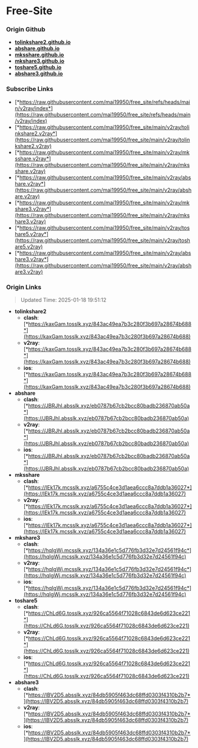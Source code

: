 # Free-Site

### Origin Github

- [**tolinkshare2.github.io**](https://github.com/tolinkshare2/tolinkshare2.github.io)
- [**abshare.github.io**](https://github.com/abshare/abshare.github.io)
- [**mksshare.github.io**](https://github.com/mksshare/mksshare.github.io)
- [**mkshare3.github.io**](https://github.com/mkshare3/mkshare3.github.io)
- [**toshare5.github.io**](https://github.com/toshare5/toshare5.github.io)
- [**abshare3.github.io**](https://github.com/abshare3/abshare3.github.io)

### Subscribe Links

- [*https://raw.githubusercontent.com/mai19950/free_site/refs/heads/main/v2ray/index*](https://raw.githubusercontent.com/mai19950/free_site/refs/heads/main/v2ray/index)
- [*https://raw.githubusercontent.com/mai19950/free_site/main/v2ray/tolinkshare2.v2ray*](https://raw.githubusercontent.com/mai19950/free_site/main/v2ray/tolinkshare2.v2ray)
- [*https://raw.githubusercontent.com/mai19950/free_site/main/v2ray/mksshare.v2ray*](https://raw.githubusercontent.com/mai19950/free_site/main/v2ray/mksshare.v2ray)
- [*https://raw.githubusercontent.com/mai19950/free_site/main/v2ray/abshare.v2ray*](https://raw.githubusercontent.com/mai19950/free_site/main/v2ray/abshare.v2ray)
- [*https://raw.githubusercontent.com/mai19950/free_site/main/v2ray/mkshare3.v2ray*](https://raw.githubusercontent.com/mai19950/free_site/main/v2ray/mkshare3.v2ray)
- [*https://raw.githubusercontent.com/mai19950/free_site/main/v2ray/toshare5.v2ray*](https://raw.githubusercontent.com/mai19950/free_site/main/v2ray/toshare5.v2ray)
- [*https://raw.githubusercontent.com/mai19950/free_site/main/v2ray/abshare3.v2ray*](https://raw.githubusercontent.com/mai19950/free_site/main/v2ray/abshare3.v2ray)

### Origin Links

> Updated Time: 2025-01-18 19:51:12

- **tolinkshare2**
  - **clash**: [*https://kaxGam.tosslk.xyz/843ac49ea7b3c280f3b697a28674b688*](https://kaxGam.tosslk.xyz/843ac49ea7b3c280f3b697a28674b688)
  - **v2ray**: [*https://kaxGam.tosslk.xyz/843ac49ea7b3c280f3b697a28674b688*](https://kaxGam.tosslk.xyz/843ac49ea7b3c280f3b697a28674b688)
  - **ios**: [*https://kaxGam.tosslk.xyz/843ac49ea7b3c280f3b697a28674b688*](https://kaxGam.tosslk.xyz/843ac49ea7b3c280f3b697a28674b688)
- **abshare**
  - **clash**: [*https://JBRJhl.absslk.xyz/eb0787b67cb2bcc80badb236870ab50a*](https://JBRJhl.absslk.xyz/eb0787b67cb2bcc80badb236870ab50a)
  - **v2ray**: [*https://JBRJhl.absslk.xyz/eb0787b67cb2bcc80badb236870ab50a*](https://JBRJhl.absslk.xyz/eb0787b67cb2bcc80badb236870ab50a)
  - **ios**: [*https://JBRJhl.absslk.xyz/eb0787b67cb2bcc80badb236870ab50a*](https://JBRJhl.absslk.xyz/eb0787b67cb2bcc80badb236870ab50a)
- **mksshare**
  - **clash**: [*https://IEk17k.mcsslk.xyz/a6755c4ce3d1aea6ccc8a7ddb1a36027*](https://IEk17k.mcsslk.xyz/a6755c4ce3d1aea6ccc8a7ddb1a36027)
  - **v2ray**: [*https://IEk17k.mcsslk.xyz/a6755c4ce3d1aea6ccc8a7ddb1a36027*](https://IEk17k.mcsslk.xyz/a6755c4ce3d1aea6ccc8a7ddb1a36027)
  - **ios**: [*https://IEk17k.mcsslk.xyz/a6755c4ce3d1aea6ccc8a7ddb1a36027*](https://IEk17k.mcsslk.xyz/a6755c4ce3d1aea6ccc8a7ddb1a36027)
- **mkshare3**
  - **clash**: [*https://hqIgWj.mcsslk.xyz/134a36e1c5d776fb3d32e7d24561f94c*](https://hqIgWj.mcsslk.xyz/134a36e1c5d776fb3d32e7d24561f94c)
  - **v2ray**: [*https://hqIgWj.mcsslk.xyz/134a36e1c5d776fb3d32e7d24561f94c*](https://hqIgWj.mcsslk.xyz/134a36e1c5d776fb3d32e7d24561f94c)
  - **ios**: [*https://hqIgWj.mcsslk.xyz/134a36e1c5d776fb3d32e7d24561f94c*](https://hqIgWj.mcsslk.xyz/134a36e1c5d776fb3d32e7d24561f94c)
- **toshare5**
  - **clash**: [*https://ChLd6G.tosslk.xyz/926ca5564f71028c6843de6d623ce221*](https://ChLd6G.tosslk.xyz/926ca5564f71028c6843de6d623ce221)
  - **v2ray**: [*https://ChLd6G.tosslk.xyz/926ca5564f71028c6843de6d623ce221*](https://ChLd6G.tosslk.xyz/926ca5564f71028c6843de6d623ce221)
  - **ios**: [*https://ChLd6G.tosslk.xyz/926ca5564f71028c6843de6d623ce221*](https://ChLd6G.tosslk.xyz/926ca5564f71028c6843de6d623ce221)
- **abshare3**
  - **clash**: [*https://lBV2D5.absslk.xyz/84db5905f463dc68ffd0303f4310b2b7*](https://lBV2D5.absslk.xyz/84db5905f463dc68ffd0303f4310b2b7)
  - **v2ray**: [*https://lBV2D5.absslk.xyz/84db5905f463dc68ffd0303f4310b2b7*](https://lBV2D5.absslk.xyz/84db5905f463dc68ffd0303f4310b2b7)
  - **ios**: [*https://lBV2D5.absslk.xyz/84db5905f463dc68ffd0303f4310b2b7*](https://lBV2D5.absslk.xyz/84db5905f463dc68ffd0303f4310b2b7)
